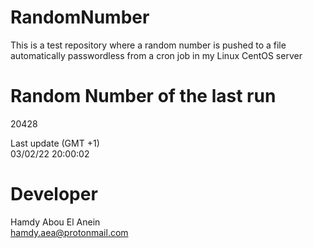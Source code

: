 # RandomNumber    
This is a test repository where a random number is pushed to a file automatically passwordless from a cron job in my Linux CentOS server    
# Random Number of the last run   
20428
      
Last update (GMT +1)    
03/02/22 20:00:02
# Developer    
Hamdy Abou El Anein   
hamdy.aea@protonmail.com
